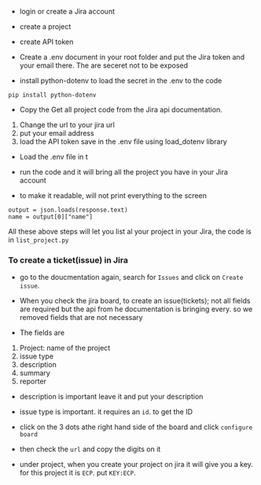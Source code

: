-  login or create a Jira account

- create a project

- create API token 

- Create a .env document in your root folder and put the Jira token and your email there. The are seceret not to be exposed

- install python-dotenv to load the secret in the .env to the code 

```
pip install python-dotenv
```

- Copy the Get all project code from the Jira api documentation. 
1. Change the url to your jira url
2. put your email address
3. load the API token save in the .env file using load_dotenv library

- Load the .env file in t

- run the code and it will bring all the project you have in your Jira account 

- to make it readable, will not print everything to the screen

```
output = json.loads(response.text)
name = output[0]["name"]
```

All these above steps will let you list al your project in your Jira, the code is in `list_project.py`

### To create a ticket(issue) in Jira
- go to the doucmentation again, search for `Issues` and click on `Create issue`. 

- When you check the jira board, to create an issue(tickets); not all fields are required but the api from he documentation is bringing every. so we removed fields that are not necessary

- The fields are
1. Project: name of the project
2. issue type
3. description
4. summary
5. reporter 

- description is important leave it and put your description
- issue type is important. it requires an `id`. to get the ID
 - click on the 3 dots athe right hand side of the board and click `configure board`

 - then check the `url` and copy the digits on it

- under project, when you create your project on jira it will give you a key. for this project it is `ECP`. put `KEY:ECP`.